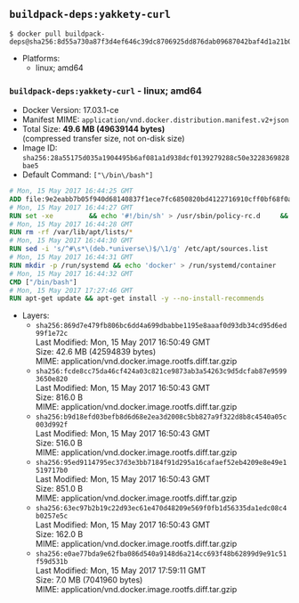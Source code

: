 ## `buildpack-deps:yakkety-curl`

```console
$ docker pull buildpack-deps@sha256:8d55a730a87f3d4ef646c39dc8706925dd876dab09687042baf4d1a21b0074c9
```

-	Platforms:
	-	linux; amd64

### `buildpack-deps:yakkety-curl` - linux; amd64

-	Docker Version: 17.03.1-ce
-	Manifest MIME: `application/vnd.docker.distribution.manifest.v2+json`
-	Total Size: **49.6 MB (49639144 bytes)**  
	(compressed transfer size, not on-disk size)
-	Image ID: `sha256:28a55175d035a1904495b6af081a1d938dcf0139279288c50e3228369828bae5`
-	Default Command: `["\/bin\/bash"]`

```dockerfile
# Mon, 15 May 2017 16:44:25 GMT
ADD file:9e2eabb7b05f940d68140837f1ece7fc6850820bd4122716910cff0bf68f0aeb in / 
# Mon, 15 May 2017 16:44:27 GMT
RUN set -xe 		&& echo '#!/bin/sh' > /usr/sbin/policy-rc.d 	&& echo 'exit 101' >> /usr/sbin/policy-rc.d 	&& chmod +x /usr/sbin/policy-rc.d 		&& dpkg-divert --local --rename --add /sbin/initctl 	&& cp -a /usr/sbin/policy-rc.d /sbin/initctl 	&& sed -i 's/^exit.*/exit 0/' /sbin/initctl 		&& echo 'force-unsafe-io' > /etc/dpkg/dpkg.cfg.d/docker-apt-speedup 		&& echo 'DPkg::Post-Invoke { "rm -f /var/cache/apt/archives/*.deb /var/cache/apt/archives/partial/*.deb /var/cache/apt/*.bin || true"; };' > /etc/apt/apt.conf.d/docker-clean 	&& echo 'APT::Update::Post-Invoke { "rm -f /var/cache/apt/archives/*.deb /var/cache/apt/archives/partial/*.deb /var/cache/apt/*.bin || true"; };' >> /etc/apt/apt.conf.d/docker-clean 	&& echo 'Dir::Cache::pkgcache ""; Dir::Cache::srcpkgcache "";' >> /etc/apt/apt.conf.d/docker-clean 		&& echo 'Acquire::Languages "none";' > /etc/apt/apt.conf.d/docker-no-languages 		&& echo 'Acquire::GzipIndexes "true"; Acquire::CompressionTypes::Order:: "gz";' > /etc/apt/apt.conf.d/docker-gzip-indexes 		&& echo 'Apt::AutoRemove::SuggestsImportant "false";' > /etc/apt/apt.conf.d/docker-autoremove-suggests
# Mon, 15 May 2017 16:44:28 GMT
RUN rm -rf /var/lib/apt/lists/*
# Mon, 15 May 2017 16:44:30 GMT
RUN sed -i 's/^#\s*\(deb.*universe\)$/\1/g' /etc/apt/sources.list
# Mon, 15 May 2017 16:44:31 GMT
RUN mkdir -p /run/systemd && echo 'docker' > /run/systemd/container
# Mon, 15 May 2017 16:44:32 GMT
CMD ["/bin/bash"]
# Mon, 15 May 2017 17:27:46 GMT
RUN apt-get update && apt-get install -y --no-install-recommends 		ca-certificates 		curl 		wget 	&& rm -rf /var/lib/apt/lists/*
```

-	Layers:
	-	`sha256:869d7e479fb806bc6dd4a699dbabbe1195e8aaaf0d93db34cd95d6ed99f1e72c`  
		Last Modified: Mon, 15 May 2017 16:50:49 GMT  
		Size: 42.6 MB (42594839 bytes)  
		MIME: application/vnd.docker.image.rootfs.diff.tar.gzip
	-	`sha256:fcde8cc75da46cf424a03c821ce9873ab3a54263c9d5dcfab87e95993650e820`  
		Last Modified: Mon, 15 May 2017 16:50:43 GMT  
		Size: 816.0 B  
		MIME: application/vnd.docker.image.rootfs.diff.tar.gzip
	-	`sha256:b9d18efd03befb8d6d68e2ea3d2008c5bb827a9f322d8b8c4540a05c003d992f`  
		Last Modified: Mon, 15 May 2017 16:50:43 GMT  
		Size: 516.0 B  
		MIME: application/vnd.docker.image.rootfs.diff.tar.gzip
	-	`sha256:95ed9114795ec37d3e3bb7184f91d295a16cafaef52eb4209e8e49e1519717b0`  
		Last Modified: Mon, 15 May 2017 16:50:43 GMT  
		Size: 851.0 B  
		MIME: application/vnd.docker.image.rootfs.diff.tar.gzip
	-	`sha256:63ec97b2b19c22d93ec61e470d48209e569f0fb1d56335da1edc08c4b0257e5c`  
		Last Modified: Mon, 15 May 2017 16:50:43 GMT  
		Size: 162.0 B  
		MIME: application/vnd.docker.image.rootfs.diff.tar.gzip
	-	`sha256:e0ae77bda9e62fba086d540a9148d6a214cc693f48b62899d9e91c51f59d531b`  
		Last Modified: Mon, 15 May 2017 17:59:11 GMT  
		Size: 7.0 MB (7041960 bytes)  
		MIME: application/vnd.docker.image.rootfs.diff.tar.gzip
